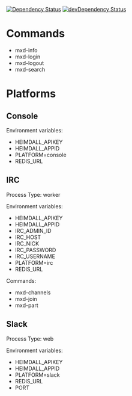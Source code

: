 [![Dependency Status](https://david-dm.org/dragonprojects/maxdome-chatbot.svg)](https://david-dm.org/dragonprojects/maxdome-chatbot)
[![devDependency Status](https://david-dm.org/dragonprojects/maxdome-chatbot/dev-status.svg)](https://david-dm.org/dragonprojects/maxdome-chatbot?type=dev)

# Commands

* mxd-info
* mxd-login
* mxd-logout
* mxd-search


# Platforms

## Console

Environment variables:

* HEIMDALL_APIKEY
* HEIMDALL_APPID
* PLATFORM=console
* REDIS_URL

## IRC

Process Type: worker

Environment variables:

* HEIMDALL_APIKEY
* HEIMDALL_APPID
* IRC_ADMIN_ID
* IRC_HOST
* IRC_NICK
* IRC_PASSWORD
* IRC_USERNAME
* PLATFORM=irc
* REDIS_URL

Commands:

* mxd-channels
* mxd-join
* mxd-part

## Slack

Process Type: web

Environment variables:

* HEIMDALL_APIKEY
* HEIMDALL_APPID
* PLATFORM=slack
* REDIS_URL
* PORT
